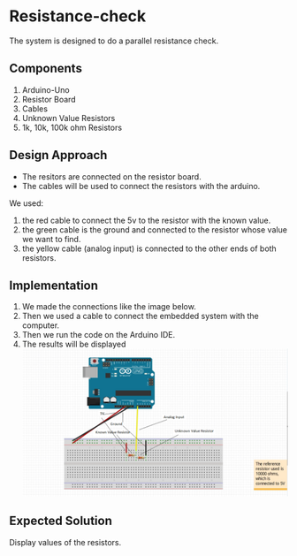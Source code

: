 # Resistance-check

The system is designed to do a parallel resistance check.

## Components

1. Arduino-Uno
2. Resistor Board
3. Cables
4. Unknown Value Resistors
5. 1k, 10k, 100k ohm Resistors

## Design Approach

- The resitors are connected on the resistor board.
- The cables will be used to connect the resistors with the arduino.

We used:
1. the red cable to connect the 5v to the resistor with the known value.
2. the green cable is the ground and connected to the resistor whose value we want to find.
3. the yellow cable (analog input) is connected to the other ends of both resistors.

## Implementation
1. We made the connections like the image below.
2. Then we used a cable to connect the embedded system with the computer.
3. Then we run the code on the Arduino IDE.
4. The results will be displayed
![Resistance Check](./images/ResistanceCheck.png)

## Expected Solution
Display values of the resistors.
